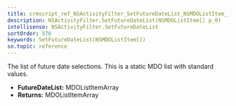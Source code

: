 ```yaml
---
title: crmscript_ref_NSActivityFilter_SetFutureDateList_NSMDOListItem__p_0
description: NSActivityFilter.SetFutureDateList(NSMDOListItem[] p_0)
intellisense: NSActivityFilter.SetFutureDateList
sortOrder: 576
keywords: SetFutureDateList(NSMDOListItem[])
so.topic: reference
---
```



The list of future date selections. This is a static MDO list with standard values.



* **FutureDateList:** MDOListItemArray
* **Returns:** MDOListItemArray


